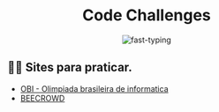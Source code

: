 

<div align="center">

# Code Challenges

![fast-typing](https://user-images.githubusercontent.com/86995782/201558838-f37af52e-d65a-479a-8f75-2f2fa542f2f7.gif)



</div>

## 👨‍🏫 Sites para praticar.

- [OBI - Olimpiada brasileira de informatica](https://olimpiada.ic.unicamp.br/pratique/pj/) <br>
- [BEECROWD](https://www.beecrowd.com.br) <br>




